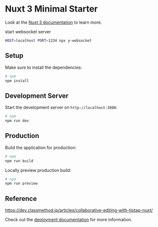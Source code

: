 # Nuxt 3 Minimal Starter

Look at the [Nuxt 3 documentation](https://nuxt.com/docs/getting-started/introduction) to learn more.

start websocket server

```bash
HOST=localhost PORT=1234 npx y-websocket
```

## Setup

Make sure to install the dependencies:

```bash
# npm
npm install

```

## Development Server

Start the development server on `http://localhost:3000`:

```bash
# npm
npm run dev

```

## Production

Build the application for production:

```bash
# npm
npm run build

```

Locally preview production build:

```bash
# npm
npm run preview

```

## Reference

https://dev.classmethod.jp/articles/collaborative-editing-with-tiptap-nuxt/

Check out the [deployment documentation](https://nuxt.com/docs/getting-started/deployment) for more information.
